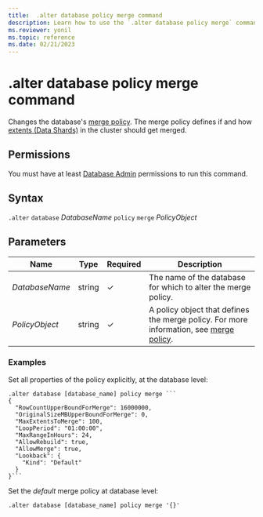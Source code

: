 ```yaml
---
title:  .alter database policy merge command
description: Learn how to use the `.alter database policy merge` command to change the database's merge policy. 
ms.reviewer: yonil
ms.topic: reference
ms.date: 02/21/2023
---
```

# .alter database policy merge command

Changes the database's [merge policy](mergepolicy.md). The merge policy defines if and how [extents (Data Shards)](../management/extents-overview.md) in the cluster should get merged.

## Permissions

You must have at least [Database Admin](access-control/role-based-access-control.md) permissions to run this command.

## Syntax

`.alter` `database` *DatabaseName* `policy` `merge` *PolicyObject*

## Parameters

|Name|Type|Required|Description|
|--|--|--|--|
|*DatabaseName*|string|&check;|The name of the database for which to alter the merge policy.|
|*PolicyObject*|string|&check;|A policy object that defines the merge policy. For more information, see [merge policy](mergepolicy.md).|

### Examples

Set all properties of the policy explicitly, at the database level:

~~~kusto
.alter database [database_name] policy merge ```
{
  "RowCountUpperBoundForMerge": 16000000,
  "OriginalSizeMBUpperBoundForMerge": 0,
  "MaxExtentsToMerge": 100,
  "LoopPeriod": "01:00:00",
  "MaxRangeInHours": 24,
  "AllowRebuild": true,
  "AllowMerge": true,
  "Lookback": {
    "Kind": "Default"
  }
}```
~~~

Set the *default* merge policy at database level:

```kusto
.alter database [database_name] policy merge '{}'
```

